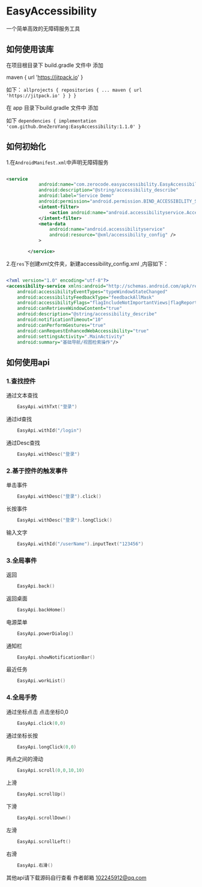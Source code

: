 # EasyAccessibility

一个简单高效的无障碍服务工具

## 如何使用该库 

在项目根目录下  build.gradle 文件中 添加

maven { url 'https://jitpack.io' }
 
如下：
`
allprojects {
		repositories {
			...
			maven { url 'https://jitpack.io' }
		}
	}
`

在 app 目录下build.gradle 文件中 添加

如下
`
dependencies {
	        implementation 'com.github.OneZeroYang:EasyAccessibility:1.1.0'
	}
`

## 如何初始化

1.在`AndroidManifest.xml`中声明无障碍服务


````xml

<service
            android:name="com.zerocode.easyaccessibility.EasyAccessibilityService"
            android:description="@string/accessibility_describe"
            android:label="Service Demo"
            android:permission="android.permission.BIND_ACCESSIBILITY_SERVICE">
            <intent-filter>
                <action android:name="android.accessibilityservice.AccessibilityService" />
            </intent-filter>
            <meta-data
                android:name="android.accessibilityservice"
                android:resource="@xml/accessibility_config" />
            >

        </service>

````


2.在`res`下创建xml文件夹，新建accessibility_config.xml ,内容如下：

````xml

<?xml version="1.0" encoding="utf-8"?>
<accessibility-service xmlns:android="http://schemas.android.com/apk/res/android"
    android:accessibilityEventTypes="typeWindowStateChanged"
    android:accessibilityFeedbackType="feedbackAllMask"
    android:accessibilityFlags="flagIncludeNotImportantViews|flagReportViewIds|flagRetrieveInteractiveWindows|flagRequestEnhancedWebAccessibility"
    android:canRetrieveWindowContent="true"
    android:description="@string/accessibility_describe"
    android:notificationTimeout="10"
    android:canPerformGestures="true"
    android:canRequestEnhancedWebAccessibility="true"
    android:settingsActivity=".MainActivity"
    android:summary="基础导航/视图检索操作"/>

````

## 如何使用api

### 1.查找控件

通过文本查找
````kotlin
    EasyApi.withTxt("登录")
````

通过id查找
````kotlin
    EasyApi.withId("/login")
````

通过Desc查找
````kotlin
    EasyApi.withDesc("登录")
````

    
### 2.基于控件的触发事件

单击事件

````kotlin
    EasyApi.withDesc("登录").click()
````            

长按事件
````kotlin
    EasyApi.withDesc("登录").longClick()
````        
    
输入文字
````kotlin
    EasyApi.withId("/userName").inputText("123456")
````   

### 3.全局事件

返回
````kotlin
    EasyApi.back()
````

返回桌面
````kotlin
    EasyApi.backHome()
````


电源菜单
````kotlin
    EasyApi.powerDialog()
````


通知栏
````kotlin
    EasyApi.showNotificationBar()
````


最近任务
````kotlin
    EasyApi.workList()
````

### 4.全局手势


通过坐标点击 点击坐标0,0
````kotlin
    EasyApi.click(0,0)
````

通过坐标长按
````kotlin
    EasyApi.longClick(0,0)
````

两点之间的滑动
````kotlin
    EasyApi.scroll(0,0,10,10)
````

上滑
````kotlin
    EasyApi.scrollUp()
````

下滑
````kotlin
    EasyApi.scrollDown()
````

左滑
````kotlin
    EasyApi.scrollLeft()
````

右滑
````kotlin
    EasyApi.右滑()
````


其他api请下载源码自行查看
作者邮箱 102245912@qq.com 